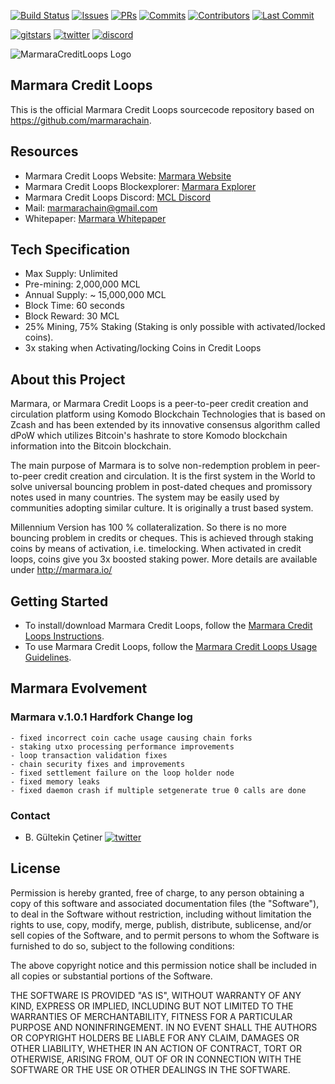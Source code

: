 [![Build Status](https://travis-ci.org/KomodoPlatform/komodo.svg?branch=master)](https://travis-ci.org/KomodoPlatform/komodo)
[![Issues](https://img.shields.io/github/issues-raw/komodoplatform/komodo)](https://github.com/KomodoPlatform/komodo/issues)
[![PRs](https://img.shields.io/github/issues-pr-closed/komodoplatform/komodo)](https://github.com/KomodoPlatform/komodo/pulls)
[![Commits](https://img.shields.io/github/commit-activity/y/komodoplatform/komodo)](https://github.com/KomodoPlatform/komodo/commits/dev)
[![Contributors](https://img.shields.io/github/contributors/komodoplatform/komodo)](https://github.com/KomodoPlatform/komodo/graphs/contributors)
[![Last Commit](https://img.shields.io/github/last-commit/komodoplatform/komodo)](https://github.com/KomodoPlatform/komodo/graphs/commit-activity)


[![gitstars](https://img.shields.io/github/stars/komodoplatform/komodo?style=social)](https://github.com/KomodoPlatform/komodo/stargazers)
[![twitter](https://img.shields.io/twitter/follow/marmarachain?style=social)](https://twitter.com/marmarachain)
[![discord](https://img.shields.io/discord/412898016371015680)](https://discord.gg/QZNMw73)


![MarmaraCreditLoops Logo](https://raw.githubusercontent.com/marmarachain/Marmara-v.1.0/master/MCL-Logo.png "Marmara Credit Loops Logo")

## Marmara Credit Loops

This is the official Marmara Credit Loops sourcecode repository based on https://github.com/marmarachain. 

## Resources

- Marmara Credit Loops Website: [Marmara Website](http://marmara.io/)
- Marmara Credit Loops Blockexplorer: [Marmara Explorer](http://explorer.marmara.io/)
- Marmara Credit Loops Discord: [MCL Discord](https://discord.com/invite/DZDPAd)
- Mail: [marmarachain@gmail.com](mailto:marmarachain@gmail.com)
- Whitepaper: [Marmara Whitepaper](http://marmara.io/IMSS2019_WhitePaper_English.pdf)


## Tech Specification
- Max Supply: Unlimited
- Pre-mining: 2,000,000 MCL
- Annual Supply: ~ 15,000,000 MCL
- Block Time: 60 seconds
- Block Reward:  30 MCL
- 25% Mining, 75% Staking (Staking is only possible with activated/locked coins).
- 3x staking when Activating/locking Coins in Credit Loops

## About this Project

Marmara, or Marmara Credit Loops is a peer-to-peer credit creation and circulation platform using Komodo Blockchain Technologies that is based on Zcash and has been extended by its innovative consensus algorithm called dPoW which utilizes Bitcoin's hashrate to store Komodo blockchain information into the Bitcoin blockchain. 

The main purpose of Marmara is to solve non-redemption problem in peer-to-peer credit creation and circulation. It is the first system in the World to solve universal bouncing problem in post-dated cheques and promissory notes used in many countries. The system may be easily used by communities adopting similar culture. It is originally a trust based system.

Millennium Version has 100 % collateralization. So there is no more bouncing problem in credits or cheques. This is achieved through staking coins by means of activation, i.e. timelocking. When activated in credit loops, coins give you 3x boosted staking power.
More details are available under http://marmara.io/

## Getting Started

- To install/download Marmara Credit Loops, follow the [Marmara Credit Loops Instructions](https://github.com/marmarachain/Marmara-v.1.0/blob/master/MCLInstallationGuide.md).
- To use Marmara Credit Loops, follow the [Marmara Credit Loops Usage Guidelines](https://github.com/marmarachain/Marmara-v.1.0/blob/master/MCLUsageGuide.md).

## Marmara Evolvement
### Marmara v.1.0.1 Hardfork Change log
```
- fixed incorrect coin cache usage causing chain forks
- staking utxo processing performance improvements
- loop transaction validation fixes
- chain security fixes and improvements
- fixed settlement failure on the loop holder node
- fixed memory leaks
- fixed daemon crash if multiple setgenerate true 0 calls are done
```

### Contact
- B. Gültekin Çetiner [![twitter](https://img.shields.io/twitter/follow/drcetiner?style=social)](https://twitter.com/drcetiner )

License
---
Permission is hereby granted, free of charge, to any person obtaining a copy of this software and associated documentation files (the "Software"), to deal in the Software without restriction, including without limitation the rights to use, copy, modify, merge, publish, distribute, sublicense, and/or sell copies of the Software, and to permit persons to whom the Software is furnished to do so, subject to the following conditions:

The above copyright notice and this permission notice shall be included in all copies or substantial portions of the Software.

THE SOFTWARE IS PROVIDED "AS IS", WITHOUT WARRANTY OF ANY KIND, EXPRESS OR IMPLIED, INCLUDING BUT NOT LIMITED TO THE WARRANTIES OF MERCHANTABILITY, FITNESS FOR A PARTICULAR PURPOSE AND NONINFRINGEMENT. IN NO EVENT SHALL THE AUTHORS OR COPYRIGHT HOLDERS BE LIABLE FOR ANY CLAIM, DAMAGES OR OTHER LIABILITY, WHETHER IN AN ACTION OF CONTRACT, TORT OR OTHERWISE, ARISING FROM, OUT OF OR IN CONNECTION WITH THE SOFTWARE OR THE USE OR OTHER DEALINGS IN THE SOFTWARE.